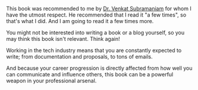 This book was recommended to me by [Dr. Venkat Subramaniam](https://nofluffjuststuff.com/conference/speaker/venkat_subramaniam) for whom I have the utmost respect. He recommended that I read it "a few times", so that's what I did. And I am going to read it a few times more.

You might not be interested into writing a book or a blog yourself, so you may think this book isn't relevant. Think again!

Working in the tech industry means that you are constantly expected to write; from documentation and proposals, to tons of emails.

And because your career progression is directly affected from how well you can communicate and influence others, this book can be a powerful weapon in your professional arsenal.
